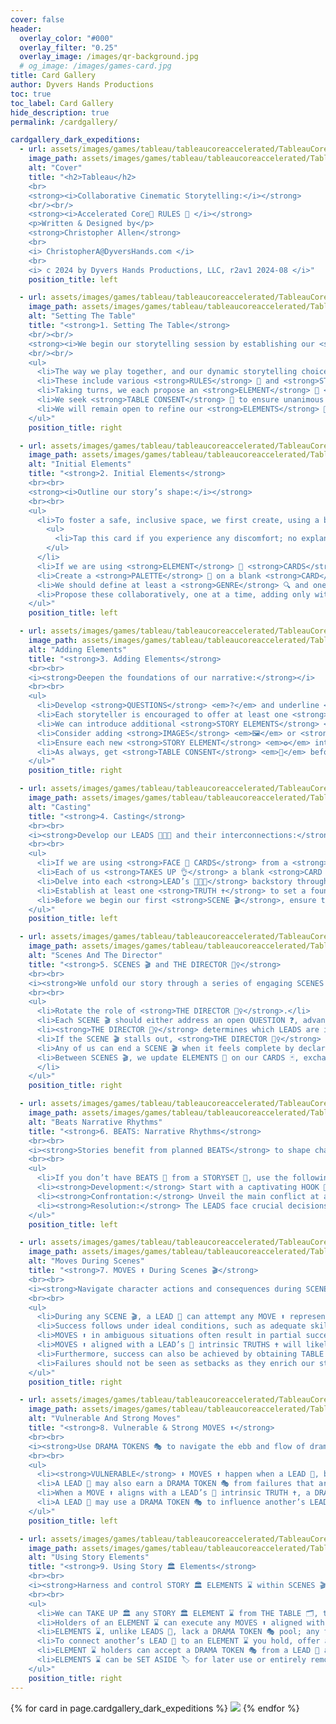 ```yaml
---
cover: false
header:
  overlay_color: "#000"
  overlay_filter: "0.25"
  overlay_image: /images/qr-background.jpg
  # og_image: /images/games-card.jpg
title: Card Gallery
author: Dyvers Hands Productions
toc: true
toc_label: Card Gallery
hide_description: true
permalink: /cardgallery/

cardgallery_dark_expeditions:
  - url: assets/images/games/tableau/tableaucoreaccelerated/TableauCoreAccelerated_SmallCard_00_Cover.jpg
    image_path: assets/images/games/tableau/tableaucoreaccelerated/TableauCoreAccelerated_SmallCard_00_Cover.jpg
    alt: "Cover"
    title: "<h2>Tableau</h2>
    <br>
    <strong><i>Collaborative Cinematic Storytelling:</i></strong> 
    <br/><br/>
    <strong><i>Accelerated Core💫 RULES 📑 </i></strong> 
    <p>Written & Designed by</p> 
    <strong>Christopher Allen</strong>
    <br>
    <i> ChristopherA@DyversHands.com </i>
    <br>
    <i> c 2024 by Dyvers Hands Productions, LLC, r2av1 2024-08 </i>"
    position_title: left

  - url: assets/images/games/tableau/tableaucoreaccelerated/TableauCoreAccelerated_SmallCard_01_SettingThe_Table.jpg
    image_path: assets/images/games/tableau/tableaucoreaccelerated/TableauCoreAccelerated_SmallCard_01_SettingThe_Table.jpg
    alt: "Setting The Table"
    title: "<strong>1. Setting The Table</strong>
    <br/><br/> 
    <strong><i>We begin our storytelling session by establishing our <strong>RULES</strong> 🧾 & STORY 📖 ELEMENTS 🧩 on THE TABLE</strong> 🛋️:</i></strong> 
    <br/><br/> 
    <ul> 
      <li>The way we play together, and our dynamic storytelling choices are represented by <strong>ELEMENTS</strong> 🧩 on <strong>THE TABLE</strong> 🛋️.</li>
      <li>These include various <strong>RULES</strong> 🧾 and <strong>STORY</strong> 📖 aspects written on <strong>ELEMENT</strong> 🧩 <strong>CARDS</strong> 📝 from a <strong>STORYSET</strong> 📚 or on blank <strong>CARDS</strong> 📝 that we create together.</li>
      <li>Taking turns, we each propose an <strong>ELEMENT</strong> 🧩 <strong>CARD</strong> 📝 or create our own <strong>ELEMENT</strong> 🧩 by writing it up on a blank <strong>CARD</strong> 📝.</li>
      <li>We seek <strong>TABLE CONSENT</strong> 🤝 to ensure unanimous agreement – or at the least, no objections – before placing any <strong>ELEMENT</strong> 🧩 on <strong>THE TABLE</strong> 🛋️.</li><li>Resolve any <strong>ELEMENT</strong> 🧩 conflicts with <strong>TABLE CONSENT</strong> 🤝.</li>
      <li>We will remain open to refine our <strong>ELEMENTS</strong> 🧩 as the story evolves, allowing updates or removal from <strong>THE TABLE</strong> 🛋️ with <strong>TABLE CONSENT</strong> 🤝.</li>
    </ul>"
    position_title: right

  - url: assets/images/games/tableau/tableaucoreaccelerated/TableauCoreAccelerated_SmallCard_02_InitialElements.jpg
    image_path: assets/images/games/tableau/tableaucoreaccelerated/TableauCoreAccelerated_SmallCard_02_InitialElements.jpg
    alt: "Initial Elements"
    title: "<strong>2. Initial Elements</strong>
    <br><br>
    <strong><i>Outline our story’s shape:</i></strong>
    <br><br>
    <ul>
      <li>To foster a safe, inclusive space, we first create, using a blank <strong>CARD</strong> 📝, our <strong>SAFETY</strong> 🔴          <strong>RULES</strong> 🧾, such as the simple but effective <i>X-Card</i>:
        <ul>
          <li>Tap this card if you experience any discomfort; no explanation is needed – the content is omitted.</li>
        </ul>
      </li>
      <li>If we are using <strong>ELEMENT</strong> 🧩 <strong>CARDS</strong> 📝 from a <strong>STORYSET</strong> 📚, we choose from them first. Read aloud their introductions and establish their <strong>TRUTHS</strong> ✝️.</li>
      <li>Create a <strong>PALETTE</strong> 🎨 on a blank <strong>CARD</strong> 📝 with a list of any narrative features we desire to explore in our story. On <strong>CONSTRAINTS</strong> 📑, we identify those narrative aspects we wish to avoid.</li>
      <li>We should define at least a <strong>GENRE</strong> 🔍 and one <strong>SETTING</strong> 🏙️, and consider adding a <strong>THEME</strong> 🎭 or <strong>TONE</strong> 🎶.</li>
      <li>Propose these collaboratively, one at a time, adding only with <strong>TABLE CONSENT</strong> 🤝.</li>
    </ul>"
    position_title: left

  - url: assets/images/games/tableau/tableaucoreaccelerated/TableauCoreAccelerated_SmallCard_03_AddingElements.jpg
    image_path: assets/images/games/tableau/tableaucoreaccelerated/TableauCoreAccelerated_SmallCard_03_AddingElements.jpg
    alt: "Adding Elements"
    title: "<strong>3. Adding Elements</strong>
    <br><br>
    <i><strong>Deepen the foundations of our narrative:</strong></i>
    <br><br>
    <ul>
      <li>Develop <strong>QUESTIONS</strong> <em>?</em> and underline <strong>TRUTHS</strong> <em>†</em> on blank <strong>CARDS</strong> as <strong>STORY ELEMENTS</strong> <em>✪</em>, each to spotlight a unique aspect of our fictional world or pose an inquiry to drive narrative exploration.</li>
      <li>Each storyteller is encouraged to offer at least one <strong>TRUTH</strong> <em>†</em> and pose one open-ended <strong>QUESTION</strong> <em>?</em> to explore this session.</li>
      <li>We can introduce additional <strong>STORY ELEMENTS</strong> <em>✪</em> by documenting them on blank <strong>CARDS</strong> <em>📝</em>.</li>
      <li>Consider adding <strong>IMAGES</strong> <em>🖼</em> or <strong>KEYS</strong> <em>✦</em> as <strong>STORY ELEMENTS</strong> <em>✪</em> to suggest possible futures or challenges to aspire to, using cinematic visuals and ambiguous phrases.</li>
      <li>Ensure each new <strong>STORY ELEMENT</strong> <em>✪</em> interconnects with existing ones.</li>
      <li>As always, get <strong>TABLE CONSENT</strong> <em>🤝</em> before adding any new <strong>ELEMENTS</strong> <em>✪</em> to <strong>THE TABLE</strong> <em>🗄</em>.</li>
    </ul>"
    position_title: right

  - url: assets/images/games/tableau/tableaucoreaccelerated/TableauCoreAccelerated_SmallCard_04_Casting.jpg
    image_path: assets/images/games/tableau/tableaucoreaccelerated/TableauCoreAccelerated_SmallCard_04_Casting.jpg
    alt: "Casting"
    title: "<strong>4. Casting</strong>
    <br><br>
    <i><strong>Develop our LEADS 🧑‍🤝‍🧑 and their interconnections:</strong></i>
    <br><br>
    <ul>
      <li>If we are using <strong>FACE 👤 CARDS</strong> from a <strong>STORYSET 🗃️</strong> choose from them first and establish their <strong>TRUTHS ✝️</strong>.</li>
      <li>Each of us <strong>TAKES UP 👌</strong> a blank <strong>CARD 📇</strong> to draft a preliminary concept for our <strong>LEAD 🧑‍🤝‍🧑</strong>.</li>
      <li>Delve into each <strong>LEAD’s 🧑‍🤝‍🧑</strong> backstory through <strong>LEADING QUESTIONS 🧑‍🏫</strong> such as <i>“What do you desire?”, “What burdens do you carry?” and “How did our paths cross?”</i> to help flesh out personalities, motivations, and relationships. </li>
      <li>Establish at least one <strong>TRUTH ✝️</strong> to set a foundation for each <strong>LEAD’s 🧑‍🤝‍🧑</strong> persona and at least one open <strong>QUESTION ❓</strong> for each of us to explore during our story.</li>
      <li>Before we begin our first <strong>SCENE 🎬</strong>, ensure that all details about our <strong>LEADS 🧑‍🤝‍🧑</strong> and their connections to each other and <strong>STORY 📖 ELEMENTS 🌐</strong> have <strong>TABLE CONSENT 🤝</strong>.</li>
    </ul>"
    position_title: left

  - url: assets/images/games/tableau/tableaucoreaccelerated/TableauCoreAccelerated_SmallCard_05_ScenesAndThe Director.jpg
    image_path: assets/images/games/tableau/tableaucoreaccelerated/TableauCoreAccelerated_SmallCard_05_ScenesAndThe Director.jpg
    alt: "Scenes And The Director"
    title: "<strong>5. SCENES 🎬 and THE DIRECTOR 🕵️‍♀️</strong>
    <br><br>
    <i><strong>We unfold our story through a series of engaging SCENES 🎬:</strong></i>
    <br><br>
    <ul>
      <li>Rotate the role of <strong>THE DIRECTOR 🕵️‍♀️</strong>.</li>
      <li>Each SCENE 🎬 should either address an open QUESTION ❓, advance us towards a satisfying conclusion by resolving a BEAT 🍵, or highlight a LEAD’s 🏋️ VULNERABILITY 😣 or STRENGTH 💪.</li>
      <li><strong>THE DIRECTOR 🕵️‍♀️</strong> determines which LEADS are involved in the next SCENE 🎬 and may SPOTLIGHT 🔦 a specific LEAD 🍵. They set the stage with vivid descriptions then initiate the SCENE 🎬 by declaring “<strong>Action!</strong>”.</li>
      <li>If the SCENE 🎬 stalls out, <strong>THE DIRECTOR 🕵️‍♀️</strong> should add pressure to keep the story moving and the stakes high.</li>
      <li>Any of us can end a SCENE 🎬 when it feels complete by declaring “<strong>Scene!</strong>” or “<strong>Cut!</strong>”.</li>
      <li>Between SCENES 🎬, we update ELEMENTS 🔮 on our CARDS 🃏, exchange insights, and brainstorm ideas for the next SCENE 🎬 or BEAT 🍵.
      </li>
    </ul>"
    position_title: right

  - url: assets/images/games/tableau/tableaucoreaccelerated/TableauCoreAccelerated_SmallCard_06_BeatsNarrativeRhythms.jpg
    image_path: assets/images/games/tableau/tableaucoreaccelerated/TableauCoreAccelerated_SmallCard_06_BeatsNarrativeRhythms.jpg
    alt: "Beats Narrative Rhythms"
    title: "<strong>6. BEATS: Narrative Rhythms</strong>
    <br><br>
    <i><strong>Stories benefit from planned BEATS</strong> to shape character arcs and progress the narrative towards a satisfying conclusion.</i>
    <br><br>
    <ul>
      <li>If you don’t have BEATS 🍵 from a STORYSET 🍵, use the following to navigate our LEADS 🍵 through the classic literary ebb & flow:</li>
      <li><strong>Development:</strong> Start with a captivating HOOK 🍵, introduce the world and its challenges with STASIS & STAKES 🍵, followed by a CATALYST 🍵 to launch the LEADS into action, culminating in RISING ACTION 🍵.</li>
      <li><strong>Confrontation:</strong> Unveil the main conflict at a TURNING POINT 🍵, push LEADS towards decisive actions at the point of NO RETURN 🍵, potentially SPIRAL 🍵 into chaos or a momentary FALSE VICTORY 🍵.</li>
      <li><strong>Resolution:</strong> The LEADS face crucial decisions that heighten tension at the CROSSROADS 🍵 which lead to a CLIMAX 🍵 and resolve in a DENOUEMENT 🍵 to tie together the narrative threads and satisfyingly conclude our tale.</li>
    </ul>"
    position_title: left

  - url: assets/images/games/tableau/tableaucoreaccelerated/TableauCoreAccelerated_SmallCard_07_MovesDuringScenes.jpg
    image_path: assets/images/games/tableau/tableaucoreaccelerated/TableauCoreAccelerated_SmallCard_07_MovesDuringScenes.jpg
    alt: "Moves During Scenes"
    title: "<strong>7. MOVES ⬆ During Scenes 🎬</strong>
    <br><br>
    <i><strong>Navigate character actions and consequences during SCENES 🎬:</strong></i>
    <br><br>
    <ul>
      <li>During any SCENE 🎬, a LEAD 🧍 can attempt any MOVE ⬆ representing their character’s action.</li>
      <li>Success follows under ideal conditions, such as adequate skill, ample time & resources, and the absence of pressure or coercion.</li>
      <li>MOVES ⬆ in ambiguous situations often result in partial success, bringing a trade-off or future complication such as a new TRUTH ✝ to add to the dramatic tension.</li>
      <li>MOVES ⬆ aligned with a LEAD’s 🧍 intrinsic TRUTHS ✝ will likely succeed, even in less-than-ideal conditions.</li>
      <li>Furthermore, success can also be achieved by obtaining TABLE CONSENT 📝 or by using a DRAMA TOKEN 🎭.</li>
      <li>Failures should not be seen as setbacks as they enrich our story, escalate dramatic tension, forge connections between characters or STORY 🏛 ELEMENTS ⌛, and showcase the inherent humanity of our LEADS 🧍.</li>
    </ul>"
    position_title: right

  - url: assets/images/games/tableau/tableaucoreaccelerated/TableauCoreAccelerated_SmallCard_08_VulnerableAndStrongMoves.jpg
    image_path: assets/images/games/tableau/tableaucoreaccelerated/TableauCoreAccelerated_SmallCard_08_VulnerableAndStrongMoves.jpg
    alt: "Vulnerable And Strong Moves"
    title: "<strong>8. Vulnerable & Strong MOVES ⬆</strong>
    <br><br>
    <i><strong>Use DRAMA TOKENS 🎭 to navigate the ebb and flow of dramatic tension.</strong></i>
    <br><br>
    <ul>
      <li><strong>VULNERABLE</strong> ⬇ MOVES ⬆ happen when a LEAD 🧍, based on an intrinsic TRUTH ✝, takes a personal risk that may lead to failure or expose a weakness. These moments, essential for character development, earn a DRAMA TOKEN 🎭 from the pool.</li>
      <li>A LEAD 🧍 may also earn a DRAMA TOKEN 🎭 from failures that are instructive or if a STORY 🏛 ELEMENT ⌛ complicates their SCENE 🎬 resulting in a failure.</li>
      <li>When a MOVE ⬆ aligns with a LEAD’s 🧍 intrinsic TRUTH ✝, a DRAMA TOKEN 🎭 can transform it into a <strong>STRONG</strong> ⬆ MOVE ⬆, enabling success despite adverse conditions or a result that is extraordinary.</li>
      <li>A LEAD 🧍 may use a DRAMA TOKEN 🎭 to influence another’s LEAD 🧍 as a <strong>TEMPTING</strong> 🎁 MOVE ⬆ to deepen a bond or to drive actions aligned with their TRUTHS ✝.</li>
    </ul>"
    position_title: left

  - url: assets/images/games/tableau/tableaucoreaccelerated/TableauCoreAccelerated_SmallCard_09_UsingStoryElements.jpg
    image_path: assets/images/games/tableau/tableaucoreaccelerated/TableauCoreAccelerated_SmallCard_09_UsingStoryElements.jpg
    alt: "Using Story Elements"
    title: "<strong>9. Using Story 🏛 Elements</strong>
    <br><br>
    <i><strong>Harness and control STORY 🏛 ELEMENTS ⌛ within SCENES 🎬:</strong></i>
    <br><br>
    <ul>
      <li>We can TAKE UP 🏛 any STORY 🏛 ELEMENT ⌛ from THE TABLE 🗂, thus gain control to shape its narrative aspects.</li>
      <li>Holders of an ELEMENT ⌛ can execute any MOVES ⬆ aligned with its nature, subject to TABLE CONSENT 📝.</li>
      <li>ELEMENTS ⌛, unlike LEADS 🧍, lack a DRAMA TOKEN 🎭 pool; any tokens used are drawn from or returned to the general pool.</li>
      <li>To connect another’s LEAD 🧍 to an ELEMENT ⌛ you hold, offer a DRAMA TOKEN 🎭 with a <strong>TEMPTING</strong> 🎁 MOVE ⬆, or challenge them with a <strong>HARSH</strong> 🎯 MOVE ⬆.</li>
      <li>ELEMENT ⌛ holders can accept a DRAMA TOKEN 🎭 from a LEAD 🧍 as a <strong>SOFT</strong> 💡 MOVE ⬆, to provide benefits, reduce risks, or mitigate harm by the ELEMENT ⌛.</li>
      <li>ELEMENTS ⌛ can be SET ASIDE 🏷 for later use or entirely removed from THE TABLE 🗂 with TABLE CONSENT 📝.</li>
    </ul>"
    position_title: right
---
```



<style>
  {% include cardgallery.css %}
</style>

<div class="grid">
  {% for card in page.cardgallery_dark_expeditions %}
    <img src="/{{card.image_path}}" data-description="{{card.title | markdownify}}" data-side="{{card.position_title}}">
  {% endfor %}
</div> 

<script>
    {% include cardgallery.js %}
</script>